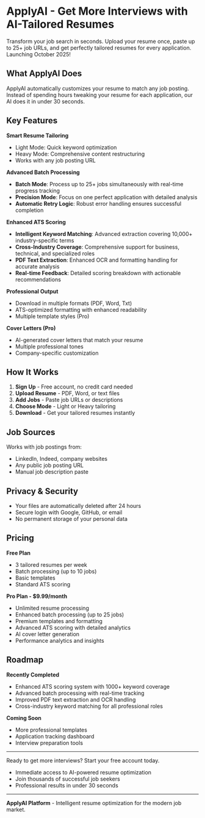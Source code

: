# ApplyAI - Get More Interviews with AI-Tailored Resumes

Transform your job search in seconds. Upload your resume once, paste up to 25+ job URLs, and get perfectly tailored resumes for every application. Launching October 2025!

## What ApplyAI Does

ApplyAI automatically customizes your resume to match any job posting. Instead of spending hours tweaking your resume for each application, our AI does it in under 30 seconds.

## Key Features

**Smart Resume Tailoring**
- Light Mode: Quick keyword optimization
- Heavy Mode: Comprehensive content restructuring
- Works with any job posting URL

**Advanced Batch Processing**
- **Batch Mode**: Process up to 25+ jobs simultaneously with real-time progress tracking
- **Precision Mode**: Focus on one perfect application with detailed analysis
- **Automatic Retry Logic**: Robust error handling ensures successful completion

**Enhanced ATS Scoring**
- **Intelligent Keyword Matching**: Advanced extraction covering 10,000+ industry-specific terms
- **Cross-Industry Coverage**: Comprehensive support for business, technical, and specialized roles
- **PDF Text Extraction**: Enhanced OCR and formatting handling for accurate analysis
- **Real-time Feedback**: Detailed scoring breakdown with actionable recommendations

**Professional Output**
- Download in multiple formats (PDF, Word, Txt)
- ATS-optimized formatting with enhanced readability
- Multiple template styles (Pro)

**Cover Letters (Pro)**
- AI-generated cover letters that match your resume
- Multiple professional tones
- Company-specific customization

## How It Works

1. **Sign Up** - Free account, no credit card needed
2. **Upload Resume** - PDF, Word, or text files
3. **Add Jobs** - Paste job URLs or descriptions
4. **Choose Mode** - Light or Heavy tailoring
5. **Download** - Get your tailored resumes instantly

## Job Sources

Works with job postings from:
- LinkedIn, Indeed, company websites
- Any public job posting URL
- Manual job description paste

## Privacy & Security

- Your files are automatically deleted after 24 hours
- Secure login with Google, GitHub, or email
- No permanent storage of your personal data

## Pricing

**Free Plan**
- 3 tailored resumes per week
- Batch processing (up to 10 jobs)
- Basic templates
- Standard ATS scoring

**Pro Plan - $9.99/month**
- Unlimited resume processing
- Enhanced batch processing (up to 25 jobs)
- Premium templates and formatting
- Advanced ATS scoring with detailed analytics
- AI cover letter generation
- Performance analytics and insights

## Roadmap

**Recently Completed**
- Enhanced ATS scoring system with 1000+ keyword coverage
- Advanced batch processing with real-time tracking
- Improved PDF text extraction and OCR handling
- Cross-industry keyword matching for all professional roles

**Coming Soon**
- More professional templates
- Application tracking dashboard
- Interview preparation tools

---

Ready to get more interviews? Start your free account today.
- Immediate access to AI-powered resume optimization
- Join thousands of successful job seekers
- Professional results in under 30 seconds

---

**ApplyAI Platform** - Intelligent resume optimization for the modern job market.

